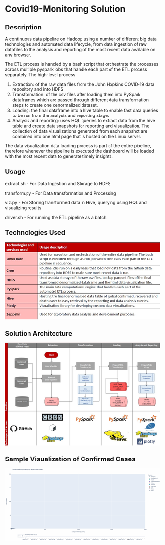 # Covid19-Monitoring Solution
## Description

A continuous data pipeline on Hadoop using a number of different big data technologies and automated data lifecycle, from data ingestion of raw datafiles to the analysis and reporting of the most recent data available on any browser.

The ETL process is handled by a bash script that orchestrate the processes across multiple pyspark jobs that handle each part of the ETL process separately. The high-level process
1. Extraction: of the raw data files from the John Hopkins COVID-19 data repository and into HDFS
2. Transformation: of the csv files after loading them into PySpark dataframes which are passed through different data transformation steps to create one denormalized dataset.
3. Loading: the final dataframe into a hive table to enable fast data queries to be run from the analysis and reporting stage.
4. Analysis and reporting: uses HQL queries to extract data from the hive table and create data snapshots for reporting and visualization. The collection of data visualizations generated from each snapshot are combined into one html page that is hosted on the Linux server.

The data visualization data loading process is part of the entire pipeline, therefore whenever the pipeline is executed the dashboard will be loaded with the most recent data to generate timely insights.

## Usage
extract.sh - For Data Ingestion and Storage to HDFS

transform.py - For Data transformation and Processing

viz.py - For Storing transformed data in Hive, querying using HQL and visualizing results

driver.sh - For running the ETL pipeline as a batch


## Technologies Used
![Tech Used](/Pictures/Technologies_used.jpg)

## Solution Architecture
![Solution Architecture](/Pictures/Solution_Architecture.jpg)

## Sample Visualization of Confirmed Cases
![Visualization](/Pictures/Sample_Animation_of_Confirmed_cases.gif)
